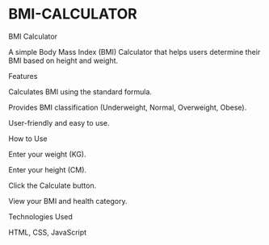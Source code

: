 # BMI-CALCULATOR
BMI Calculator

A simple Body Mass Index (BMI) Calculator that helps users determine their BMI based on height and weight.

Features

Calculates BMI using the standard formula.

Provides BMI classification (Underweight, Normal, Overweight, Obese).

User-friendly and easy to use.

How to Use

Enter your weight (KG).

Enter your height (CM).

Click the Calculate button.

View your BMI and health category.

Technologies Used

HTML, CSS, JavaScript 